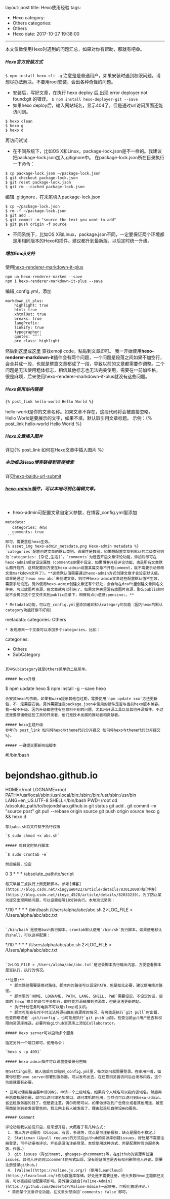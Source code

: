 layout: post
title: Hexo使用经验
tags:
  - Hexo
category:
  - Others
categories:
  - Others
  - Hexo
date: 2017-10-27 19:38:00
---
本文仅做使用Hexo时遇到的问题汇总，如果对你有帮助，那就有吧:sweat_smile:。

##### Hexo官方安装方式
`$ npm install hexo-cli -g`
注意是是普通用户，如果安装时遇到权限问题，请想尽办法解决。不要用root安装，会出各种奇怪的问题。
* 安装后，写好文章，在执行 hexo deploy 后,出现 error deployer not found:git 的错误。
`$ npm install hexo-deployer-git --save`
* 如果hexo deploy后，输入网站域名，显示404了，但是通过url访问页面还能访问到。
```
$ hexo clean
$ hexo g
$ hexo d
```
再访问试试
* 在不同系统下，比如OS X和Linux，package-lock.json是不一样的。我建议把package-lock.json加入.gitignore中。
在package-lock.json所在目录执行一下命令：
```
$ cp package-lock.json ~/package-lock.json
$ git checkout package-lock.json
$ git reset package-lock.json
$ git rm --cached package-lock.json
```
编辑 .gitignore，在末尾填入package-lock.json
```
$ cp ~/package-lock.json .
$ rm -f ~/package-lock.json
$ git add .
$ git commit -m "source the text you want to add"
$ git push origin -f source
```
* 不同系统下，比如OS X和Linux，package.json不同，一定要保证两个环境都是用相同版本的Hexo和插件。建议都升到最新版，以后定时统一升级。

##### 增加Emoji支持

使用[hexo-renderer-markdown-it-plus](https://github.com/CHENXCHEN/hexo-renderer-markdown-it-plus)
```
npm un hexo-renderer-marked --save
npm i hexo-renderer-markdown-it-plus --save
```
编辑_config.yml，添加
```
markdown_it_plus:
    highlight: true
    html: true
    xhtmlOut: true
    breaks: true
    langPrefix:
    linkify: true
    typographer:
    quotes: “”‘’
    pre_class: highlight
```
然后到[这里](http://emoji.muan.co/)或[这里](https://www.webpagefx.com/tools/emoji-cheat-sheet/) 查找emoji code，粘贴到文章即可。
我一开始使用**hexo-renderer-markdown-it**插件会有两个问题，一个问题是段落之间如果不加空行，会合并成一段，也就是整篇文章都成了一段，导致以前的文章都需要作调整。二个问题是无法使用粗体标志，相信其他标志也无法完美使用，需要在`**`前加空格，很是麻烦，后来使用hexo-renderer-markdown-it-plus就没有这些问题。

##### Hexo使用站内链接
```
{% post_link hello-world Hello World %}
```
hello-world是你的文章名称。如果文章不存在，这段代码将会被直接忽略。
Hello World是要展示的文字，如果不填，默认取引用文章标题。
示例：{% post_link hello-world Hello World %}

##### Hexo文章插入图片
详见{% post_link 如何在Hexo文章中插入图片 %}

##### 主动推送Hexo博客链接到百度搜索
详见[hexo-baidu-url-submit](https://www.npmjs.com/package/hexo-baidu-url-submit)

##### [hexo-admin](https://github.com/jaredly/hexo-admin)插件，可以本地可视化编辑文章。
  
  * hexo-admin可配置文章自定义参数，在博客_config.yml里添加
  ```
  metadata:
    categories: 杂记
    comments: true
  ```
即可，需要重启hexo生效。
{% asset_img hexo-admin_metadata.png Hexo-admin metadata %}
`categories`配置创建文章的默认类别，该属性是数组，如果想配置文章到默认的二级类别则为`categories: [杂记,生活]`。`comments`为是否开启文章评论功能，添加后即可在hexo-admin后台设定属性（comments即便不设定，如果博客开启评论功能，也是所有文章默认都开启的，这样配置则方便在hexo-admin设置某篇文章不开启comment，就不需要手动修改文章markdown文件了）。**这些默认值需要通过hexo-admin方式创建文章才会设定默认值。如果是通过`hexo new abc`来创建文章，则打开hexo-admin文章这些配置默认值不生效，需要手动设定。另外使用hexo-admin创建文章还有个好处，会自动在draft里创建文章同名文件夹，可以放图片资源，在文章就可以引用了。如果文件夹里没有放图片资源，那么publish时就不会拷贝这个空文件夹到public目录下，稍微有点小遗憾:pensive:。**

* Metadata功能，可以在_config.yml里添加诸如默认category的功能（因为hexo的默认category功能好像不好用）
```
metadata:
  categories: Others
```
* 发现原来一个文章可以添加多个categories，比如：

```
categories:
- Others
- SubCategory
```

其中SubCategory就是Others菜单的二级菜单。

##### hexo升级
```
$ npm update hexo
$ npm install -g --save hexo
```
会安装hexo的依赖，如果有warn提示其他包过期，需要使用`npm update xxx`方法更新包，不一定需要安装。另外需要注意package.json中使用的插件是否与当前hexo版本兼容。我一般不升级，因为升级都往往有些意料不到的问题，尤其用开源工具以及其他开源插件。不过还是要感谢做这些工具的开发者，他们是技术发展的推动者和贡献者。

##### hexo主题升级
参考{% post_link 如何将hexo与theme代码分开提交 如何将hexo与theme代码分开提交 %}。

##### 一键提交更新网站脚本
```
#!/bin/bash
# bejondshao.github.io
HOME=/root
LOGNAME=root
PATH=/usr/local/sbin:/usr/local/bin:/sbin:/bin:/usr/sbin:/usr/bin
LANG=en_US.UTF-8
SHELL=/bin/bash
PWD=/root
cd /absolute_path/to/bejondshao.github.io
git status
git add .
git commit -m "source post"
git pull --rebase origin source
git push origin source
hexo g && hexo d
```
存为abc.sh将文件赋予执行权限

`$ sudo chmod +x abc.sh`

##### 每日定时执行脚本

`$ sudo crontab -e`

然后编辑，设定
```
0 3 * * * /absolute_path/to/script
```
每天早晨三点执行上面更新脚本。参考[博客](https://blog.csdn.net/xingyue0422/article/details/83012000)和[博客](https://blog.csdn.net/iteye_4528/article/details/82033239)。为了防止某次提交出现网络问题，可以设置每隔10分钟执行。本地测试举例：

```
*/10 * * * * /bin/bash /Users/alpha/abc/abc.sh 2>LOG_FILE > /Users/alpha/abc/abc.txt
```

`/bin/bash`是使用bash执行脚本。crontab默认使用`/bin/sh`执行脚本。如果使用默认的shell，可以这样配置：
```
*/10 * * * * /Users/alpha/abc/abc.sh 2>LOG_FILE > /Users/alpha/abc/abc.txt
```

`2>LOG_FILE > /Users/alpha/abc/abc.txt`是记录脚本执行输出内容，方便查看脚本是否执行，执行的情况。

**注意:**  
  * 脚本路径需要是绝对路径，脚本内的路径可以设定PATH，但是如无必要，建议使用绝对路径。
  * 脚本里的`HOME, LOGNAME, PATH, LANG, SHELL, PWD`需要设定。不设定的话，后面的`hexo`相关的命令不会执行，即只能将源码推到资源库，但是没法更新网站。
  * 执行计划任务时电脑不可以是sleep或关机。
  * 脚本可能会有时不时无法将源码推到资源库的情况，有可能是执行`git pull`时出错，检查网络或者`.git/config`。也可能是执行`git push`出错，检查当前git用户是否有权限向资源库推送，必要时在github资源库上添加Collaborator。

##### Hexo server可以启动多个服务

指定另外一个端口即可，使用命令：

`hexo s -p 4001`

##### hexo-admin插件可以设置登录账号密码

在Settings里，输入值后可以贴到_config.yml里，每次访问就需要登录。在家用不着，如果你想把hexo server部署到服务器，可以发布出去，在任意浏览器访问后台发布内容，这个功能就很有必要。

* 还可以使用路由器申请DDNS，申请一个二级域名，如果有个人域名可以指向该域名。然后再开启虚拟服务器，就可以访问域名加端口，访问本机的应用，当然也可以访问到hexo-admin。省去租服务器的钱了。但是要注意，偶尔用用可以，如果做涉及到广告商业或者其他用途，被宽带商监测到会发函警告的，我见网上有人被发函了，理由就是私自架设Web服务。

##### Comment

评论功能我以前没开启，后来想开启，大概看了有几种方式: 
 1. 第三方评论服务（Disqus，有言，多说等，优点是可注册授权，缺点是服务不稳定。）
 2. Staticman（以pull request的方式在github的资源库创建issues，好处是不需要注册登录，可手动审核评论，坏处是没法注册登录。本想使用这种方式，但是配置时官方服务失效，作罢。）
 3. git issues（有gitment, ghpages-ghcomments等，在github的资源库创建issues。其他人评论则以comment的形式出现，没有验证博主是否有权利删除他人评论。需要注册登录github。）
 4. [Valine](https://valine.js.org/)（使用[LeanCloud](https://leancloud.cn/)作为数据库存储。好处是不需要注册，绝大多数Hexo主题都已支持，可以直接启动配置项即可。另外建议结合[Valine-Admin](https://github.com/DesertsP/Valine-Admin)一起使用，可视化管理评论。）
 * 禁用某个文章评论功能，在文章头部添加`comments: false`即可。